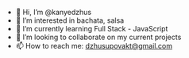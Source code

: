 - 👋 Hi, I’m @kanyedzhus
- 👀 I’m interested in bachata, salsa
- 🌱 I’m currently learning Full Stack - JavaScript
- 💞️ I’m looking to collaborate on my current projects
- 📫 How to reach me: dzhusupovakt@gmail.com

<!---
kanyedzhus/kanyedzhus is a ✨ special ✨ repository because its `README.md` (this file) appears on your GitHub profile.
You can click the Preview link to take a look at your changes.
--->
